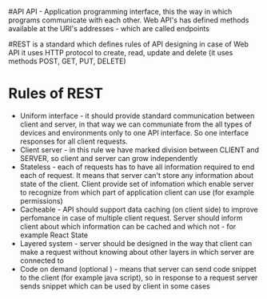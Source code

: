 #API
API - Application programming interface, this the way in which programs communicate with each other. 
Web API's has defined methods available at the URI's addresses - which are called endpoints

#REST 
is a standard which defines rules of API designing
in case of Web API it uses HTTP protocol to create, read, update and delete (it uses methods POST, GET, PUT, DELETE)

# Rules of REST
* Uniform interface - it should provide standard communication between client and server, in that way we can communiate from the all types of devices and environments only to one API interface. So one interface responses for all client requests.
* Client server - in this rule we have marked division between CLIENT and SERVER, so client and server can grow independently
* Stateless - each of requests has to have all information required to end each of request. It means that server can't store any information about state of the client. Client provide set of infomation which enable server to recognize from which part of application client can use (for example permissions)
* Cacheable - API should support data caching (on client side) to improve perfomance in case of multiple client request. Server should inform client about which information can be cached and which not -  for example React State
* Layered system - server should be designed in the way that client can make a request without knowing about other layers in which server are connected to
* Code on demand (optional ) - means that server can send code snippet to the client (for example java script), so in response to a request server sends snippet which can be used by client in some cases